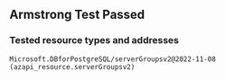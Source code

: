 ## Armstrong Test Passed

### Tested resource types and addresses

```
Microsoft.DBforPostgreSQL/serverGroupsv2@2022-11-08 (azapi_resource.serverGroupsv2)
```
